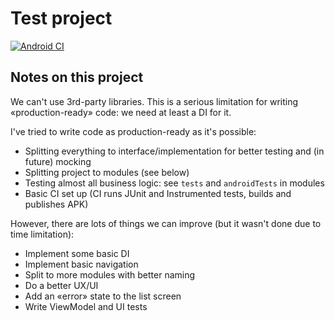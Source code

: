 # Test project

[![Android CI](https://github.com/RankoR/WallesterTest/actions/workflows/main.yml/badge.svg)](https://github.com/RankoR/WallesterTest/actions/workflows/main.yml)

## Notes on this project

We can't use 3rd-party libraries. This is a serious limitation for writing «production-ready» code: we need at least a DI for it.

I've tried to write code as production-ready as it's possible:

- Splitting everything to interface/implementation for better testing and (in future) mocking
- Splitting project to modules (see below)
- Testing almost all business logic: see `tests` and `androidTests` in modules
- Basic CI set up (CI runs JUnit and Instrumented tests, builds and publishes APK)

However, there are lots of things we can improve (but it wasn't done due to time limitation):

- Implement some basic DI
- Implement basic navigation
- Split to more modules with better naming
- Do a better UX/UI
- Add an «error» state to the list screen
- Write ViewModel and UI tests